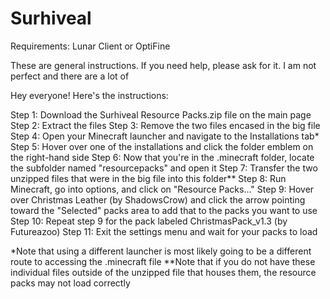# Surhiveal
Requirements: Lunar Client or OptiFine

These are general instructions. If you need help, please ask for it. I am not perfect and there are a lot of 

Hey everyone! Here's the instructions:

Step 1: Download the Surhiveal Resource Packs.zip file on the main page
Step 2: Extract the files
Step 3: Remove the two files encased in the big file
Step 4: Open your Minecraft launcher and navigate to the Installations tab*
Step 5: Hover over one of the installations and click the folder emblem on the right-hand side
Step 6: Now that you're in the .minecraft folder, locate the subfolder named "resourcepacks" and open it
Step 7: Transfer the two unzipped files that were in the big file into this folder**
Step 8: Run Minecraft, go into options, and click on "Resource Packs..."
Step 9: Hover over Christmas Leather (by ShadowsCrow) and click the arrow pointing toward the "Selected" packs area to add that to the packs you want to use
Step 10: Repeat step 9 for the pack labeled ChristmasPack_v1.3 (by Futureazoo)
Step 11: Exit the settings menu and wait for your packs to load



*Note that using a different launcher is most likely going to be a different route to accessing the .minecraft file
**Note that if you do not have these individual files outside of the unzipped file that houses them, the resource packs may not load correctly
